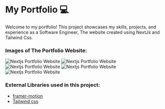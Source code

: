 # My Portfolio 💻

Welcome to my portfolio! This project showcases my skills, projects, and experience as a Software Engineer, The website created using NextJs and Tailwind Css. <br />


### Images of The Portfolio Website:

![Nextjs Portfolio Website](https://github.com/idoufkirkamal/portfolio\public\website_images\test.png)
![Nextjs Portfolio Website](https://github.com/idoufkirkamal/portfolio\public\website_images\test.png)
![Nextjs Portfolio Website](https://github.com/idoufkirkamal/portfolio\public\website_images\test.png)
![Nextjs Portfolio Website](https://github.com/idoufkirkamal/portfolio\public\website_images\test.png)
![Nextjs Portfolio Website](https://github.com/idoufkirkamal/portfolio\public\website_images\test.png)

### External Libraries used in this project:

- [framer-motion](https://www.framer.com/motion/) <br />
- [Tailwind css](https://tailwindcss.com/) <br />


